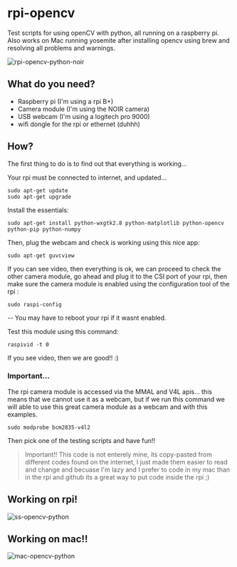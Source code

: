 # rpi-opencv

Test scripts for using openCV with python, all running on a raspberry pi. Also works on Mac running yosemite after installing opencv using brew and resolving all problems and warnings.

![rpi-opencv-python-noir](http://www.aldux.net/images/face-rpi-opencv.JPG "rpi face detection opencv python with noir camera")

## What do you need?

* Raspberry pi (I'm using a rpi B+)
* Camera module (I'm using the NOIR camera)
* USB webcam (I'm using a logitech pro 9000)
* wifi dongle for the rpi or ethernet (duhhh)

## How?

The first thing to do is to find out that everything is working... 

Your rpi must be connected to internet, and updated...

```
sudo apt-get update
sudo apt-get upgrade
```

Install the essentials:
```
sudo apt-get install python-wxgtk2.8 python-matplotlib python-opencv python-pip python-numpy
```

Then, plug the webcam and check is working using this nice app:
```
sudo apt-get guvcview
```

If you can see video, then everything is ok, we can proceed to check the other camera module, go ahead and plug it to the CSI port of your rpi, then make sure the camera module is enabled using the configuration tool of the rpi :
```
sudo raspi-config
```
-- You may have to reboot your rpi if it wasnt enabled.

Test this module using this command:
```
raspivid -t 0
```
If you see video, then we are good!! :)

### Important...

The rpi camera module is accessed via the MMAL and V4L apis... this means that we cannot use it as a webcam, but if we run this command we will able to use this great camera module as a webcam and with this examples.
```
sudo modprobe bcm2835-v4l2
```

Then pick one of the testing scripts and have fun!! 

> Important!! This code is not enterely mine, its copy-pasted from different codes found on the internet, I just made them easier to read and change and becuase I'm lazy and I prefer to code in my mac than in the rpi and github its a great way to put code inside the rpi ;)


## Working on rpi!

![ss-opencv-python](http://www.aldux.net/images/ss-rpi-usb.png "ss face detection opencv python usb")

## Working on mac!!

![mac-opencv-python](http://www.aldux.net/images/face-mac-opencv.png "mac face detection opencv python")

